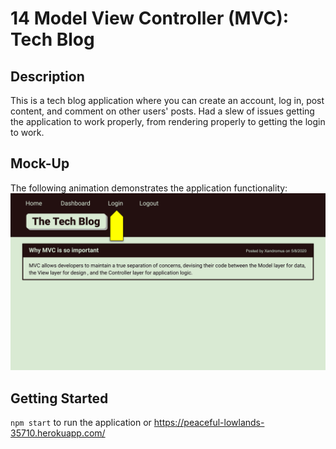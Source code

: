 # 14 Model View Controller (MVC): Tech Blog

## Description

This is a tech blog application where you can create an account, log in, post content, and comment on other users' posts. Had a slew of issues getting the application to work properly, from rendering properly to getting the login to work.

## Mock-Up

The following animation demonstrates the application functionality:
![Animation cycles through signing into the app, clicking on buttons, and updating blog posts.](./assets/14-mvc-homework-demo-01.gif)

## Getting Started

`npm start` to run the application
or
https://peaceful-lowlands-35710.herokuapp.com/
